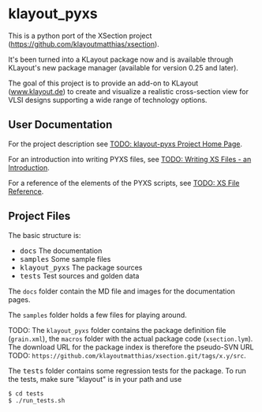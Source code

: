 # klayout_pyxs

This is a python port of the XSection project 
(https://github.com/klayoutmatthias/xsection). 

It's been turned into a KLayout package now and is available through 
KLayout's new package manager (available for version 0.25 and later).

The goal of this project is to provide an add-on to KLayout (www.klayout.de) to 
create and visualize a realistic cross-section view for VLSI designs 
supporting a wide range of technology options.

## User Documentation

For the project description see [TODO: klayout-pyxs Project Home Page](https://klayoutmatthias.github.io/xsection).

For an introduction into writing PYXS files, see 
[TODO: Writing XS Files - an Introduction](https://klayoutmatthias.github.io/xsection/DocIntro).

For a reference of the elements of the PYXS scripts, see 
[TODO: XS File Reference](https://klayoutmatthias.github.io/xsection/DocIntro).

## Project Files

The basic structure is:

 * <tt>docs</tt> The documentation
 * <tt>samples</tt> Some sample files
 * <tt>klayout_pyxs</tt> The package sources
 * <tt>tests</tt> Test sources and golden data

The `docs` folder contain the MD file and images for the documentation pages.

The `samples` folder holds a few files for playing around.

TODO: The `klayout_pyxs` folder contains the package definition file 
(`grain.xml`), the `macros` folder with the actual package code 
(`xsection.lym`). The download URL for the package index is therefore the 
pseudo-SVN URL TODO: `https://github.com/klayoutmatthias/xsection.git/tags/x.y/src`.

The <tt>tests</tt> folder contains some regression tests for the package. 
To run the tests, make sure "klayout" is in your path and use

```sh
$ cd tests
$ ./run_tests.sh
```

